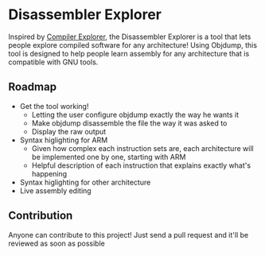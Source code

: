 # Disassembler Explorer
Inspired by [Compiler Explorer](https://godbolt.org/), the Disassembler Explorer is a tool that lets people explore compiled software for any architecture!
Using Objdump, this tool is designed to help people learn assembly for any architecture that is compatible with GNU tools.

## Roadmap
- Get the tool working! 
    - Letting the user configure objdump exactly the way he wants it
    - Make objdump disassemble the file the way it was asked to
    - Display the raw output
- Syntax higlighting for ARM
    - Given how complex each instruction sets are, each architecture will be implemented one by one, starting with ARM
    - Helpful description of each instruction that explains exactly what's happening
- Syntax higlighting for other architecture
- Live assembly editing


## Contribution
Anyone can contribute to this project! Just send a pull request and it'll be reviewed as soon as possible
